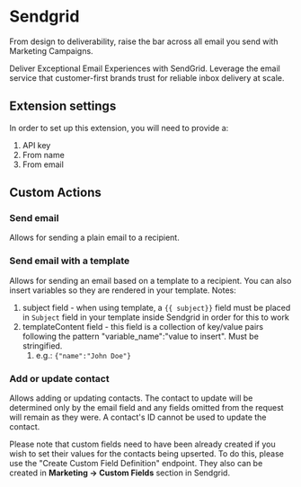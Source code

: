 # Sendgrid

From design to deliverability, raise the bar across all email you send with Marketing Campaigns.

Deliver Exceptional Email Experiences with SendGrid. Leverage the email service that customer-first brands trust for reliable inbox delivery at scale.

## Extension settings

In order to set up this extension, you will need to provide a:

1. API key
2. From name
3. From email

## Custom Actions

### Send email

Allows for sending a plain email to a recipient.

### Send email with a template

Allows for sending an email based on a template to a recipient. You can also insert variables so they are rendered in your template. Notes:

1. subject field - when using template, a `{{ subject}}` field must be placed in `Subject` field in your template inside Sendgrid in order for this to work
2. templateContent field - this field is a collection of key/value pairs following the pattern "variable_name":"value to insert". Must be stringified.
   1. e.g.: `{"name":"John Doe"}`

### Add or update contact

Allows adding or updating contacts. The contact to update will be determined only by the email field and any fields omitted from the request will remain as they were. A contact's ID cannot be used to update the contact.

Please note that custom fields need to have been already created if you wish to set their values for the contacts being upserted. To do this, please use the "Create Custom Field Definition" endpoint. They also can be created in **Marketing -> Custom Fields** section in Sendgrid.
